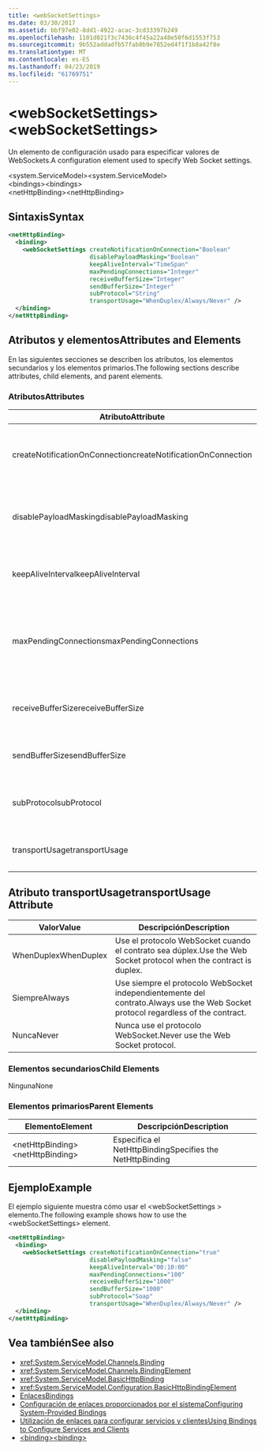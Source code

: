 ```yaml
---
title: <webSocketSettings>
ms.date: 03/30/2017
ms.assetid: bbf97e02-8dd1-4922-acac-3cd33397b249
ms.openlocfilehash: 1101d021f3c7436c4f45a22a48e50f6d1553f753
ms.sourcegitcommit: 9b552addadfb57fab0b9e7852ed4f1f1b8a42f8e
ms.translationtype: MT
ms.contentlocale: es-ES
ms.lasthandoff: 04/23/2019
ms.locfileid: "61769751"
---
```

# <a name="websocketsettings"></a><span data-ttu-id="9d29b-101">\<webSocketSettings></span><span class="sxs-lookup"><span data-stu-id="9d29b-101">\<webSocketSettings></span></span>
<span data-ttu-id="9d29b-102">Un elemento de configuración usado para especificar valores de WebSockets.</span><span class="sxs-lookup"><span data-stu-id="9d29b-102">A configuration element used to specify Web Socket settings.</span></span>  
  
<span data-ttu-id="9d29b-103">\<system.ServiceModel></span><span class="sxs-lookup"><span data-stu-id="9d29b-103">\<system.ServiceModel></span></span>  
<span data-ttu-id="9d29b-104">\<bindings></span><span class="sxs-lookup"><span data-stu-id="9d29b-104">\<bindings></span></span>  
<span data-ttu-id="9d29b-105">\<netHttpBinding></span><span class="sxs-lookup"><span data-stu-id="9d29b-105">\<netHttpBinding></span></span>  
  
## <a name="syntax"></a><span data-ttu-id="9d29b-106">Sintaxis</span><span class="sxs-lookup"><span data-stu-id="9d29b-106">Syntax</span></span>  
  
```xml  
<netHttpBinding>
  <binding>
    <webSocketSettings createNotificationOnConnection="Boolean"
                       disablePayloadMasking="Boolean"
                       keepAliveInterval="TimeSpan"
                       maxPendingConnections="Integer"
                       receiveBufferSize="Integer"
                       sendBufferSize="Integer"
                       subProtocol="String"
                       transportUsage="WhenDuplex/Always/Never" />
  </binding>
</netHttpBinding>
```  
  
## <a name="attributes-and-elements"></a><span data-ttu-id="9d29b-107">Atributos y elementos</span><span class="sxs-lookup"><span data-stu-id="9d29b-107">Attributes and Elements</span></span>  
 <span data-ttu-id="9d29b-108">En las siguientes secciones se describen los atributos, los elementos secundarios y los elementos primarios.</span><span class="sxs-lookup"><span data-stu-id="9d29b-108">The following sections describe attributes, child elements, and parent elements.</span></span>  
  
### <a name="attributes"></a><span data-ttu-id="9d29b-109">Atributos</span><span class="sxs-lookup"><span data-stu-id="9d29b-109">Attributes</span></span>  
  
|<span data-ttu-id="9d29b-110">Atributo</span><span class="sxs-lookup"><span data-stu-id="9d29b-110">Attribute</span></span>|<span data-ttu-id="9d29b-111">Descripción</span><span class="sxs-lookup"><span data-stu-id="9d29b-111">Description</span></span>|  
|---------------|-----------------|  
|<span data-ttu-id="9d29b-112">createNotificationOnConnection</span><span class="sxs-lookup"><span data-stu-id="9d29b-112">createNotificationOnConnection</span></span>|<span data-ttu-id="9d29b-113">Especifica si se envía una notificación al realizar la conexión.</span><span class="sxs-lookup"><span data-stu-id="9d29b-113">Specifies whether a notification is sent upon connection.</span></span>|  
|<span data-ttu-id="9d29b-114">disablePayloadMasking</span><span class="sxs-lookup"><span data-stu-id="9d29b-114">disablePayloadMasking</span></span>|<span data-ttu-id="9d29b-115">Especifica si el enmascaramiento de WebSocket está deshabilitado.</span><span class="sxs-lookup"><span data-stu-id="9d29b-115">Specifies whether Web Socket masking is disabled.</span></span>|  
|<span data-ttu-id="9d29b-116">keepAliveInterval</span><span class="sxs-lookup"><span data-stu-id="9d29b-116">keepAliveInterval</span></span>|<span data-ttu-id="9d29b-117">Especifica el intervalo entre mensajes de mantenimiento de conexión.</span><span class="sxs-lookup"><span data-stu-id="9d29b-117">Specifies the keep alive interval.</span></span>|  
|<span data-ttu-id="9d29b-118">maxPendingConnections</span><span class="sxs-lookup"><span data-stu-id="9d29b-118">maxPendingConnections</span></span>|<span data-ttu-id="9d29b-119">Especifica el número máximo de conexiones pendientes de distribución en el servicio.</span><span class="sxs-lookup"><span data-stu-id="9d29b-119">Specifies the maximum number of connections awaiting dispatch on the service.</span></span>|  
|<span data-ttu-id="9d29b-120">receiveBufferSize</span><span class="sxs-lookup"><span data-stu-id="9d29b-120">receiveBufferSize</span></span>|<span data-ttu-id="9d29b-121">Especifica el tamaño de búfer de recibir.</span><span class="sxs-lookup"><span data-stu-id="9d29b-121">Specifies the size of the receive buffer.</span></span>|  
|<span data-ttu-id="9d29b-122">sendBufferSize</span><span class="sxs-lookup"><span data-stu-id="9d29b-122">sendBufferSize</span></span>|<span data-ttu-id="9d29b-123">Especifica el tamaño de búfer de enviar.</span><span class="sxs-lookup"><span data-stu-id="9d29b-123">Specifies the size of the send buffer.</span></span>|  
|<span data-ttu-id="9d29b-124">subProtocol</span><span class="sxs-lookup"><span data-stu-id="9d29b-124">subProtocol</span></span>|<span data-ttu-id="9d29b-125">Especifica el subprotocolo WebSocket.</span><span class="sxs-lookup"><span data-stu-id="9d29b-125">Specifies the Web Socket subprotocol.</span></span>|  
|<span data-ttu-id="9d29b-126">transportUsage</span><span class="sxs-lookup"><span data-stu-id="9d29b-126">transportUsage</span></span>|<span data-ttu-id="9d29b-127">Especifica cuándo usar WebSockets.</span><span class="sxs-lookup"><span data-stu-id="9d29b-127">Specifies when to use Web Sockets.</span></span>|  
  
## <a name="transportusage-attribute"></a><span data-ttu-id="9d29b-128">Atributo transportUsage</span><span class="sxs-lookup"><span data-stu-id="9d29b-128">transportUsage Attribute</span></span>  
  
|<span data-ttu-id="9d29b-129">Valor</span><span class="sxs-lookup"><span data-stu-id="9d29b-129">Value</span></span>|<span data-ttu-id="9d29b-130">Descripción</span><span class="sxs-lookup"><span data-stu-id="9d29b-130">Description</span></span>|  
|-----------|-----------------|  
|<span data-ttu-id="9d29b-131">WhenDuplex</span><span class="sxs-lookup"><span data-stu-id="9d29b-131">WhenDuplex</span></span>|<span data-ttu-id="9d29b-132">Use el protocolo WebSocket cuando el contrato sea dúplex.</span><span class="sxs-lookup"><span data-stu-id="9d29b-132">Use the Web Socket protocol when the contract is duplex.</span></span>|  
|<span data-ttu-id="9d29b-133">Siempre</span><span class="sxs-lookup"><span data-stu-id="9d29b-133">Always</span></span>|<span data-ttu-id="9d29b-134">Use siempre el protocolo WebSocket independientemente del contrato.</span><span class="sxs-lookup"><span data-stu-id="9d29b-134">Always use the Web Socket protocol regardless of the contract.</span></span>|  
|<span data-ttu-id="9d29b-135">Nunca</span><span class="sxs-lookup"><span data-stu-id="9d29b-135">Never</span></span>|<span data-ttu-id="9d29b-136">Nunca use el protocolo WebSocket.</span><span class="sxs-lookup"><span data-stu-id="9d29b-136">Never use the Web Socket protocol.</span></span>|  
  
### <a name="child-elements"></a><span data-ttu-id="9d29b-137">Elementos secundarios</span><span class="sxs-lookup"><span data-stu-id="9d29b-137">Child Elements</span></span>  
 <span data-ttu-id="9d29b-138">Ninguna</span><span class="sxs-lookup"><span data-stu-id="9d29b-138">None</span></span>  
  
### <a name="parent-elements"></a><span data-ttu-id="9d29b-139">Elementos primarios</span><span class="sxs-lookup"><span data-stu-id="9d29b-139">Parent Elements</span></span>  
  
|<span data-ttu-id="9d29b-140">Elemento</span><span class="sxs-lookup"><span data-stu-id="9d29b-140">Element</span></span>|<span data-ttu-id="9d29b-141">Descripción</span><span class="sxs-lookup"><span data-stu-id="9d29b-141">Description</span></span>|  
|-------------|-----------------|  
|<span data-ttu-id="9d29b-142">\<netHttpBinding></span><span class="sxs-lookup"><span data-stu-id="9d29b-142">\<netHttpBinding></span></span>|<span data-ttu-id="9d29b-143">Especifica el NetHttpBinding</span><span class="sxs-lookup"><span data-stu-id="9d29b-143">Specifies the NetHttpBinding</span></span>|  
  
## <a name="example"></a><span data-ttu-id="9d29b-144">Ejemplo</span><span class="sxs-lookup"><span data-stu-id="9d29b-144">Example</span></span>  
 <span data-ttu-id="9d29b-145">El ejemplo siguiente muestra cómo usar el \<webSocketSettings > elemento.</span><span class="sxs-lookup"><span data-stu-id="9d29b-145">The following example shows how to use the \<webSocketSettings> element.</span></span>  
  
```xml  
<netHttpBinding>
  <binding>
    <webSocketSettings createNotificationOnConnection="true"
                       disablePayloadMasking="false"
                       keepAliveInterval="00:10:00"
                       maxPendingConnections="100"
                       receiveBufferSize="1000"
                       sendBufferSize="1000"
                       subProtocol="Soap"
                       transportUsage="WhenDuplex/Always/Never" />
  </binding>
</netHttpBinding>
```  
  
## <a name="see-also"></a><span data-ttu-id="9d29b-146">Vea también</span><span class="sxs-lookup"><span data-stu-id="9d29b-146">See also</span></span>

- <xref:System.ServiceModel.Channels.Binding>
- <xref:System.ServiceModel.Channels.BindingElement>
- <xref:System.ServiceModel.BasicHttpBinding>
- <xref:System.ServiceModel.Configuration.BasicHttpBindingElement>
- [<span data-ttu-id="9d29b-147">Enlaces</span><span class="sxs-lookup"><span data-stu-id="9d29b-147">Bindings</span></span>](../../../../../docs/framework/wcf/bindings.md)
- [<span data-ttu-id="9d29b-148">Configuración de enlaces proporcionados por el sistema</span><span class="sxs-lookup"><span data-stu-id="9d29b-148">Configuring System-Provided Bindings</span></span>](../../../../../docs/framework/wcf/feature-details/configuring-system-provided-bindings.md)
- [<span data-ttu-id="9d29b-149">Utilización de enlaces para configurar servicios y clientes</span><span class="sxs-lookup"><span data-stu-id="9d29b-149">Using Bindings to Configure Services and Clients</span></span>](../../../../../docs/framework/wcf/using-bindings-to-configure-services-and-clients.md)
- [<span data-ttu-id="9d29b-150">\<binding></span><span class="sxs-lookup"><span data-stu-id="9d29b-150">\<binding></span></span>](../../../../../docs/framework/misc/binding.md)
